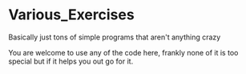 # Various_Exercises
Basically just tons of simple programs that aren't anything crazy

You are welcome to use any of the code here, frankly none of it is too special but if it helps you out go for it.
